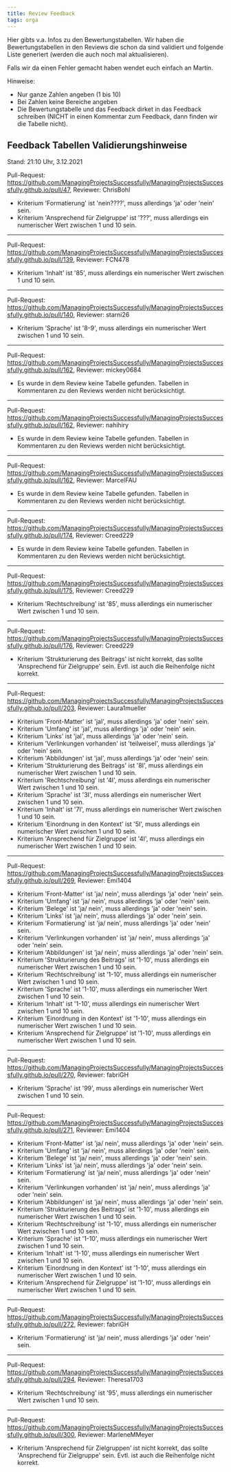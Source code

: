```yaml
---
title: Review Feedback
tags: orga
---
```


Hier gibts v.a. Infos zu den Bewertungstabellen. Wir haben die Bewertungstabellen in den Reviews 
die schon da sind validiert und folgende Liste generiert (werden die auch noch mal aktualisieren).

Falls wir da einen Fehler gemacht haben wendet euch einfach an Martin.

Hinweise:

* Nur ganze Zahlen angeben (1 bis 10)
* Bei Zahlen keine Bereiche angeben
* Die Bewertungstabelle und das Feedback dirket in das Feedback schreiben (NICHT in einen Kommentar zum Feedback, dann finden wir die Tabelle nicht).



## Feedback Tabellen Validierungshinweise

Stand: 21:10 Uhr, 3.12.2021


Pull-Request: https://github.com/ManagingProjectsSuccessfully/ManagingProjectsSuccessfully.github.io/pull/47, Reviewer: ChrisBohl

* Kriterium 'Formatierung' ist 'nein????', muss allerdings 'ja' oder 'nein' sein.
* Kriterium 'Ansprechend für Zielgruppe' ist '???', muss allerdings ein numerischer Wert zwischen 1 und 10 sein.


----
Pull-Request: https://github.com/ManagingProjectsSuccessfully/ManagingProjectsSuccessfully.github.io/pull/139, Reviewer: FCN478

* Kriterium 'Inhalt' ist '85', muss allerdings ein numerischer Wert zwischen 1 und 10 sein.


----
Pull-Request: https://github.com/ManagingProjectsSuccessfully/ManagingProjectsSuccessfully.github.io/pull/140, Reviewer: starni26

* Kriterium 'Sprache' ist '8-9', muss allerdings ein numerischer Wert zwischen 1 und 10 sein.


----
Pull-Request: https://github.com/ManagingProjectsSuccessfully/ManagingProjectsSuccessfully.github.io/pull/162, Reviewer: mickey0684

* Es wurde in dem Review keine Tabelle gefunden. Tabellen in Kommentaren zu den Reviews werden nicht berücksichtigt.

----
Pull-Request: https://github.com/ManagingProjectsSuccessfully/ManagingProjectsSuccessfully.github.io/pull/162, Reviewer: nahihiry

* Es wurde in dem Review keine Tabelle gefunden. Tabellen in Kommentaren zu den Reviews werden nicht berücksichtigt.

----
Pull-Request: https://github.com/ManagingProjectsSuccessfully/ManagingProjectsSuccessfully.github.io/pull/162, Reviewer: MarcelFAU

* Es wurde in dem Review keine Tabelle gefunden. Tabellen in Kommentaren zu den Reviews werden nicht berücksichtigt.

----
Pull-Request: https://github.com/ManagingProjectsSuccessfully/ManagingProjectsSuccessfully.github.io/pull/174, Reviewer: Creed229

* Es wurde in dem Review keine Tabelle gefunden. Tabellen in Kommentaren zu den Reviews werden nicht berücksichtigt.

----
Pull-Request: https://github.com/ManagingProjectsSuccessfully/ManagingProjectsSuccessfully.github.io/pull/175, Reviewer: Creed229

* Kriterium 'Rechtschreibung' ist '85', muss allerdings ein numerischer Wert zwischen 1 und 10 sein.


----
Pull-Request: https://github.com/ManagingProjectsSuccessfully/ManagingProjectsSuccessfully.github.io/pull/176, Reviewer: Creed229

* Kriterium 'Strukturierung des Beitrags' ist nicht korrekt, das sollte 'Ansprechend für Zielgruppe' sein. Evtl. ist auch die Reihenfolge nicht korrekt.


----
Pull-Request: https://github.com/ManagingProjectsSuccessfully/ManagingProjectsSuccessfully.github.io/pull/203, Reviewer: Laura1mueller

* Kriterium 'Front-Matter' ist 'jaI', muss allerdings 'ja' oder 'nein' sein.
* Kriterium 'Umfang' ist 'jaI', muss allerdings 'ja' oder 'nein' sein.
* Kriterium 'Links' ist 'jaI', muss allerdings 'ja' oder 'nein' sein.
* Kriterium 'Verlinkungen vorhanden' ist 'teilweiseI', muss allerdings 'ja' oder 'nein' sein.
* Kriterium 'Abbildungen' ist 'jaI', muss allerdings 'ja' oder 'nein' sein.
* Kriterium 'Strukturierung des Beitrags' ist '8I', muss allerdings ein numerischer Wert zwischen 1 und 10 sein.
* Kriterium 'Rechtschreibung' ist '4I', muss allerdings ein numerischer Wert zwischen 1 und 10 sein.
* Kriterium 'Sprache' ist '3I', muss allerdings ein numerischer Wert zwischen 1 und 10 sein.
* Kriterium 'Inhalt' ist '7I', muss allerdings ein numerischer Wert zwischen 1 und 10 sein.
* Kriterium 'Einordnung in den Kontext' ist '5I', muss allerdings ein numerischer Wert zwischen 1 und 10 sein.
* Kriterium 'Ansprechend für Zielgruppe' ist '4I', muss allerdings ein numerischer Wert zwischen 1 und 10 sein.


----
Pull-Request: https://github.com/ManagingProjectsSuccessfully/ManagingProjectsSuccessfully.github.io/pull/269, Reviewer: Emi1404

* Kriterium 'Front-Matter' ist 'ja/ nein', muss allerdings 'ja' oder 'nein' sein.
* Kriterium 'Umfang' ist 'ja/ nein', muss allerdings 'ja' oder 'nein' sein.
* Kriterium 'Belege' ist 'ja/ nein', muss allerdings 'ja' oder 'nein' sein.
* Kriterium 'Links' ist 'ja/ nein', muss allerdings 'ja' oder 'nein' sein.
* Kriterium 'Formatierung' ist 'ja/ nein', muss allerdings 'ja' oder 'nein' sein.
* Kriterium 'Verlinkungen vorhanden' ist 'ja/ nein', muss allerdings 'ja' oder 'nein' sein.
* Kriterium 'Abbildungen' ist 'ja/ nein', muss allerdings 'ja' oder 'nein' sein.
* Kriterium 'Strukturierung des Beitrags' ist '1-10', muss allerdings ein numerischer Wert zwischen 1 und 10 sein.
* Kriterium 'Rechtschreibung' ist '1-10', muss allerdings ein numerischer Wert zwischen 1 und 10 sein.
* Kriterium 'Sprache' ist '1-10', muss allerdings ein numerischer Wert zwischen 1 und 10 sein.
* Kriterium 'Inhalt' ist '1-10', muss allerdings ein numerischer Wert zwischen 1 und 10 sein.
* Kriterium 'Einordnung in den Kontext' ist '1-10', muss allerdings ein numerischer Wert zwischen 1 und 10 sein.
* Kriterium 'Ansprechend für Zielgruppe' ist '1-10', muss allerdings ein numerischer Wert zwischen 1 und 10 sein.


----
Pull-Request: https://github.com/ManagingProjectsSuccessfully/ManagingProjectsSuccessfully.github.io/pull/270, Reviewer: fabriGH

* Kriterium 'Sprache' ist '99', muss allerdings ein numerischer Wert zwischen 1 und 10 sein.


----
Pull-Request: https://github.com/ManagingProjectsSuccessfully/ManagingProjectsSuccessfully.github.io/pull/271, Reviewer: Emi1404

* Kriterium 'Front-Matter' ist 'ja/ nein', muss allerdings 'ja' oder 'nein' sein.
* Kriterium 'Umfang' ist 'ja/ nein', muss allerdings 'ja' oder 'nein' sein.
* Kriterium 'Belege' ist 'ja/ nein', muss allerdings 'ja' oder 'nein' sein.
* Kriterium 'Links' ist 'ja/ nein', muss allerdings 'ja' oder 'nein' sein.
* Kriterium 'Formatierung' ist 'ja/ nein', muss allerdings 'ja' oder 'nein' sein.
* Kriterium 'Verlinkungen vorhanden' ist 'ja/ nein', muss allerdings 'ja' oder 'nein' sein.
* Kriterium 'Abbildungen' ist 'ja/ nein', muss allerdings 'ja' oder 'nein' sein.
* Kriterium 'Strukturierung des Beitrags' ist '1-10', muss allerdings ein numerischer Wert zwischen 1 und 10 sein.
* Kriterium 'Rechtschreibung' ist '1-10', muss allerdings ein numerischer Wert zwischen 1 und 10 sein.
* Kriterium 'Sprache' ist '1-10', muss allerdings ein numerischer Wert zwischen 1 und 10 sein.
* Kriterium 'Inhalt' ist '1-10', muss allerdings ein numerischer Wert zwischen 1 und 10 sein.
* Kriterium 'Einordnung in den Kontext' ist '1-10', muss allerdings ein numerischer Wert zwischen 1 und 10 sein.
* Kriterium 'Ansprechend für Zielgruppe' ist '1-10', muss allerdings ein numerischer Wert zwischen 1 und 10 sein.


----
Pull-Request: https://github.com/ManagingProjectsSuccessfully/ManagingProjectsSuccessfully.github.io/pull/272, Reviewer: fabriGH

* Kriterium 'Formatierung' ist 'ja/ nein', muss allerdings 'ja' oder 'nein' sein.


----
Pull-Request: https://github.com/ManagingProjectsSuccessfully/ManagingProjectsSuccessfully.github.io/pull/294, Reviewer: Theresa1703

* Kriterium 'Rechtschreibung' ist '95', muss allerdings ein numerischer Wert zwischen 1 und 10 sein.


----
Pull-Request: https://github.com/ManagingProjectsSuccessfully/ManagingProjectsSuccessfully.github.io/pull/300, Reviewer: MarleneMMeyer

* Kriterium 'Ansprechend für Zielgruppen' ist nicht korrekt, das sollte 'Ansprechend für Zielgruppe' sein. Evtl. ist auch die Reihenfolge nicht korrekt.

